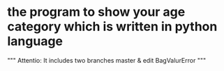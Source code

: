 # the program to show your age category which is written in python language

""" Attentio: It includes two branches master & edit BagValurError """


           
